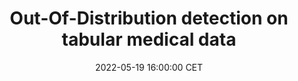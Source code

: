 ---
title: "Out-Of-Distribution detection on tabular medical data"
date: 2022-05-19 16:00:00 CET
categories: meetup 
links:
location: V-01-020
picture: /assets/pacmed-logo.png
talks:
- title: "Out-Of-Distribution detection on tabular medical data."
  picture: /assets/Picture1.png
  speaker:
    name: " Giovanni Cinà"
    twitter: 
    github: 
  abstract: |
    The data that a model receives in production can differ from the data the model was trained on, leading to unreliable predictions. How can we spot these Out-Of-Distribution (OOD) samples and prevent this from happening? This problem is particularly acute for healthcare applications, due to the variability of data-generating processes and the potential implications for patients' health. In this talk I will present a line of work aimed at addressing this issue for Electronic Health records, which have been relatively understudied so far. I will review experimental results showing that many recent proposals in fact fail at this task, present some theoretical findings supporting the idea that certain classes of Neural Networks are poorly equipped for OOD detection, and finally offer some considerations on how to implement OOD detection in a practical use case.
---